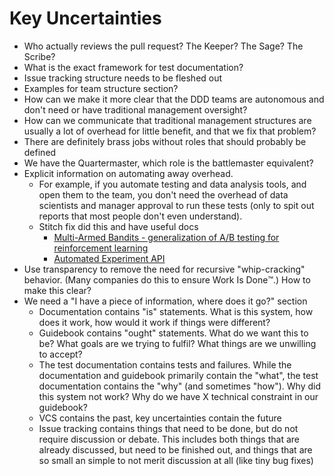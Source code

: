 # Key Uncertainties
- Who actually reviews the pull request? The Keeper? The Sage? The Scribe?
- What is the exact framework for test documentation?
- Issue tracking structure needs to be fleshed out
- Examples for team structure section?
- How can we make it more clear that the DDD teams are autonomous and don't need or have traditional management oversight?
- How can we communicate that traditional management structures are usually a lot of overhead for little benefit, and that we fix that problem?
- There are definitely brass jobs without roles that should probably be defined
- We have the Quartermaster, which role is the battlemaster equivalent?
- Explicit information on automating away overhead. 
  - For example, if you automate testing and data analysis tools, and open them to the team, you don't need the overhead of data scientists and manager approval to run these tests (only to spit out reports that most people don't even understand). 
  - Stitch fix did this and have useful docs
    - [Multi-Armed Bandits - generalization of A/B testing for reinforcement learning](https://multithreaded.stitchfix.com/blog/2020/08/05/bandits/)
    - [Automated Experiment API](https://multithreaded.stitchfix.com/blog/2019/07/30/building-centralized-experimental-platform/)
- Use transparency to remove the need for recursive "whip-cracking" behavior. (Many companies do this to ensure Work Is Done:tm:.) How to make this clear?
- We need a "I have a piece of information, where does it go?" section
  - Documentation contains "is" statements. What is this system, how does it work, how would it work if things were different?
  - Guidebook contains "ought" statements. What do we want this to be? What goals are we trying to fulfil? What things are we unwilling to accept?
  - The test documentation contains tests and failures. While the documentation and guidebook primarily contain the "what", the test documentation contains the "why" (and sometimes "how"). Why did this system not work? Why do we have X technical constraint in our guidebook? 
  - VCS contains the past, key uncertainties contain the future
  - Issue tracking contains things that need to be done, but do not require discussion or debate. This includes both things that are already discussed, but need to be finished out, and things that are so small an simple to not merit discussion at all (like tiny bug fixes)
